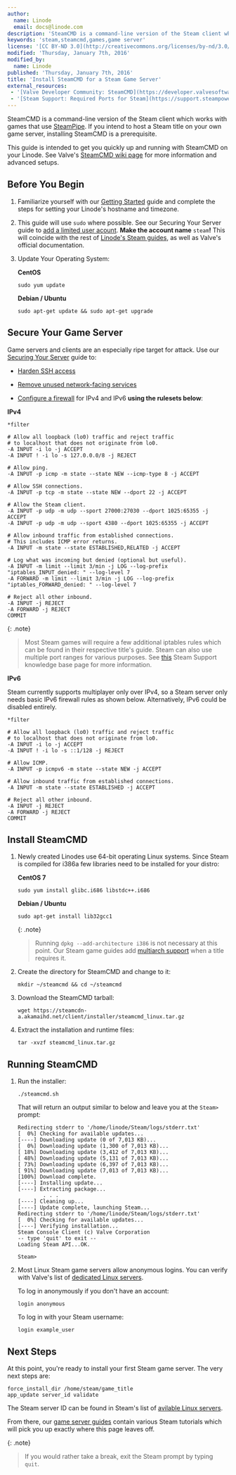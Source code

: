 ```yaml
---
author:
  name: Linode
  email: docs@linode.com
description: 'SteamCMD is a command-line version of the Steam client which works with games that use SteamPipe. If you intend to run a game server using a Steam title, SteamCMD is a prerequisite.'
keywords: 'steam,steamcmd,games,game server'
license: '[CC BY-ND 3.0](http://creativecommons.org/licenses/by-nd/3.0/us/)'
modified: 'Thursday, January 7th, 2016'
modified_by:
  name: Linode
published: 'Thursday, January 7th, 2016'
title: 'Install SteamCMD for a Steam Game Server'
external_resources:
 - '[Valve Developer Community: SteamCMD](https://developer.valvesoftware.com/wiki/SteamCMD)'
 - '[Steam Support: Required Ports for Steam](https://support.steampowered.com/kb_article.php?ref=8571-GLVN-8711)'
---
```


SteamCMD is a command-line version of the Steam client which works with games that use [SteamPipe](https://developer.valvesoftware.com/wiki/SteamPipe). If you intend to host a Steam title on your own game server, installing SteamCMD is a prerequisite.

This guide is intended to get you quickly up and running with SteamCMD on your Linode. See Valve's [SteamCMD wiki page](https://developer.valvesoftware.com/wiki/SteamCMD) for more information and advanced setups.


## Before You Begin

1.  Familiarize yourself with our [Getting Started](/docs/getting-started) guide and complete the steps for setting your Linode's hostname and timezone.

2.  This guide will use `sudo` where possible. See our Securing Your Server guide to [add a limited user acount](/docs/security/securing-your-server#add-a-limited-user-account). **Make the account name** `steam`**!** This will coincide with the rest of [Linode's Steam guides](/docs/applications/game-servers/), as well as Valve's official documentation.

3.  Update Your Operating System:

	**CentOS**

		sudo yum update

	**Debian / Ubuntu**

		sudo apt-get update && sudo apt-get upgrade


## Secure Your Game Server

Game servers and clients are an especially ripe target for attack. Use our [Securing Your Server](/docs/security/securing-your-server) guide to:

*   [Harden SSH access](/docs/security/securing-your-server#harden-ssh-access)

*   [Remove unused network-facing services](/docs/security/securing-your-server#remove-unused-network-facing-services)

*   [Configure a firewall](/docs/security/securing-your-server#configure-a-firewall) for IPv4 and IPv6 **using the rulesets below**:

**IPv4**

~~~
*filter

# Allow all loopback (lo0) traffic and reject traffic
# to localhost that does not originate from lo0.
-A INPUT -i lo -j ACCEPT
-A INPUT ! -i lo -s 127.0.0.0/8 -j REJECT

# Allow ping.
-A INPUT -p icmp -m state --state NEW --icmp-type 8 -j ACCEPT

# Allow SSH connections.
-A INPUT -p tcp -m state --state NEW --dport 22 -j ACCEPT

# Allow the Steam client.
-A INPUT -p udp -m udp --sport 27000:27030 --dport 1025:65355 -j ACCEPT
-A INPUT -p udp -m udp --sport 4380 --dport 1025:65355 -j ACCEPT

# Allow inbound traffic from established connections.
# This includes ICMP error returns.
-A INPUT -m state --state ESTABLISHED,RELATED -j ACCEPT

# Log what was incoming but denied (optional but useful).
-A INPUT -m limit --limit 3/min -j LOG --log-prefix "iptables_INPUT_denied: " --log-level 7
-A FORWARD -m limit --limit 3/min -j LOG --log-prefix "iptables_FORWARD_denied: " --log-level 7

# Reject all other inbound.
-A INPUT -j REJECT
-A FORWARD -j REJECT
COMMIT
~~~

{: .note}
>
>Most Steam games will require a few additional iptables rules which can be found in their respective title's guide. Steam can also use multiple port ranges for various purposes. See [this](https://support.steampowered.com/kb_article.php?ref=8571-GLVN-8711) Steam Support knowledge base page for more information.

**IPv6**

Steam currently supports multiplayer only over IPv4, so a Steam server only needs basic IPv6 firewall rules as shown below. Alternatively, IPv6 could be disabled entirely.

~~~
*filter

# Allow all loopback (lo0) traffic and reject traffic
# to localhost that does not originate from lo0.
-A INPUT -i lo -j ACCEPT
-A INPUT ! -i lo -s ::1/128 -j REJECT

# Allow ICMP.
-A INPUT -p icmpv6 -m state --state NEW -j ACCEPT

# Allow inbound traffic from established connections.
-A INPUT -m state --state ESTABLISHED -j ACCEPT

# Reject all other inbound.
-A INPUT -j REJECT
-A FORWARD -j REJECT
COMMIT
~~~


## Install SteamCMD

1.  Newly created Linodes use 64-bit operating Linux systems. Since Steam is compiled for i386a few libraries need to be installed for your distro:

	**CentOS 7**

		sudo yum install glibc.i686 libstdc++.i686

	**Debian / Ubuntu**

		sudo apt-get install lib32gcc1

	{: .note}
	>
	>Running `dpkg --add-architecture i386` is not necessary at this point. Our Steam game guides add [multiarch support](https://wiki.debian.org/Multiarch/HOWTO) when a title requires it.

2.  Create the directory for SteamCMD and change to it:

		mkdir ~/steamcmd && cd ~/steamcmd

3.  Download the SteamCMD tarball:

		wget https://steamcdn-a.akamaihd.net/client/installer/steamcmd_linux.tar.gz

4.  Extract the installation and runtime files:

		tar -xvzf steamcmd_linux.tar.gz


## Running SteamCMD

1.  Run the installer:

		./steamcmd.sh

	That will return an output similar to below and leave you at the `Steam>` prompt:

		Redirecting stderr to '/home/linode/Steam/logs/stderr.txt'
		[  0%] Checking for available updates...
		[----] Downloading update (0 of 7,013 KB)...
		[  0%] Downloading update (1,300 of 7,013 KB)...
		[ 18%] Downloading update (3,412 of 7,013 KB)...
		[ 48%] Downloading update (5,131 of 7,013 KB)...
		[ 73%] Downloading update (6,397 of 7,013 KB)...
		[ 91%] Downloading update (7,013 of 7,013 KB)...
		[100%] Download complete.
		[----] Installing update...
		[----] Extracting package...
				. . .
		[----] Cleaning up...
		[----] Update complete, launching Steam...
		Redirecting stderr to '/home/linode/Steam/logs/stderr.txt'
		[  0%] Checking for available updates...
		[----] Verifying installation...
		Steam Console Client (c) Valve Corporation
		-- type 'quit' to exit --
		Loading Steam API...OK.

		Steam>

2.  Most Linux Steam game servers allow anonymous logins. You can verify with Valve's list of [dedicated Linux servers](https://developer.valvesoftware.com/wiki/Dedicated_Servers_List#Linux_Dedicated_Servers).

	To log in anonymously if you don't have an account:

		login anonymous

	To log in with your Steam username:

		login example_user

## Next Steps

At this point, you're ready to install your first Steam game server. The very next steps are:

	force_install_dir /home/steam/game_title
	app_update server_id validate

The Steam server ID can be found in Steam's list of [avilable Linux servers](https://developer.valvesoftware.com/wiki/Dedicated_Servers_List#Linux_Dedicated_Servers).

From there, our [game server guides](/docs/applications/game-servers/) contain various Steam tutorials which will pick you up exactly where this page leaves off.


{: .note}
>
>If you would rather take a break, exit the Steam prompt by typing `quit`.